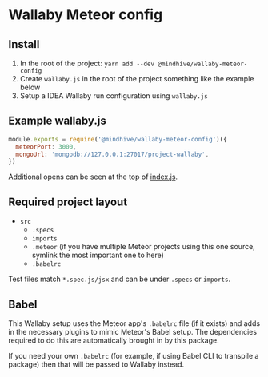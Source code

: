 # Wallaby Meteor config

## Install

1. In the root of the project: `yarn add --dev @mindhive/wallaby-meteor-config`
2. Create `wallaby.js` in the root of the project something like the example below
3. Setup a IDEA Wallaby run configuration using `wallaby.js`

## Example wallaby.js

````js
module.exports = require('@mindhive/wallaby-meteor-config')({
  meteorPort: 3000,
  mongoUrl: 'mongodb://127.0.0.1:27017/project-wallaby',
})
````

Additional opens can be seen at the top of [index.js](https://github.com/mindhivenz/wallaby-meteor-config/blob/master/index.js).

## Required project layout

- `src`
  - `.specs`
  - `imports`
  - `.meteor` (if you have multiple Meteor projects using this one source, 
  		symlink the most important one to here)
  - `.babelrc`

Test files match `*.spec.js/jsx` and can be under `.specs` or `imports`.

## Babel

This Wallaby setup uses the Meteor app's `.babelrc` file (if it exists)
and adds in the necessary plugins to mimic Meteor's Babel setup.
The dependencies required to do this are automatically brought
in by this package.

If you need your own `.babelrc` (for example, if using Babel CLI to transpile a package)
then that will be passed to Wallaby instead.
